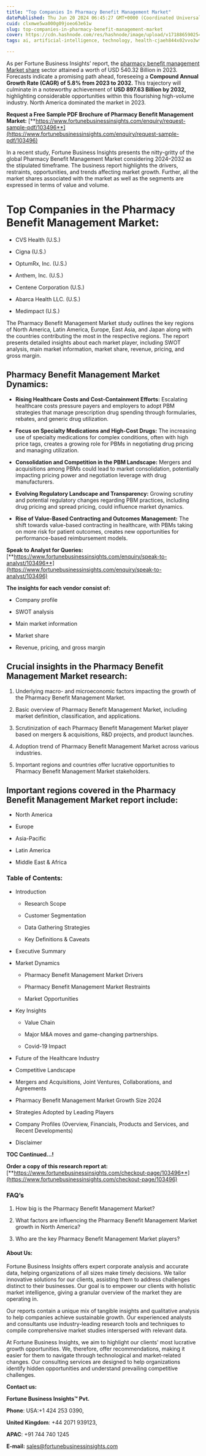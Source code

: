 ```yaml
---
title: "Top Companies In Pharmacy Benefit Management Market"
datePublished: Thu Jun 20 2024 06:45:27 GMT+0000 (Coordinated Universal Time)
cuid: clxmwe5wa000g09joeo63e61w
slug: top-companies-in-pharmacy-benefit-management-market
cover: https://cdn.hashnode.com/res/hashnode/image/upload/v1718865902549/524e7412-3242-40bf-aa19-d5868b0671b8.png
tags: ai, artificial-intelligence, technology, health-cjaeh844x02vvo3wtj5r2s75q, healthcare, us-pharmacy-benefit-management-market

---
```


As per Fortune Business Insights’ report, the [pharmacy benefit management Market share](https://www.fortunebusinessinsights.com/pharmacy-benefit-management-pbm-market-103496) sector attained a worth of USD 540.32 Billion in 2023. Forecasts indicate a promising path ahead, foreseeing a **Compound Annual Growth Rate (CAGR) of 5.8% from 2023 to 2032.** This trajectory will culminate in a noteworthy achievement of **USD 897.63 Billion by 2032,** highlighting considerable opportunities within this flourishing high-volume industry. North America dominated the market in 2023.

**Request a Free Sample PDF Brochure of Pharmacy Benefit Management Market:** [**https://www.fortunebusinessinsights.com/enquiry/request-sample-pdf/103496**](https://www.fortunebusinessinsights.com/enquiry/request-sample-pdf/103496)

In a recent study, Fortune Business Insights presents the nitty-gritty of the global Pharmacy Benefit Management Market considering 2024–2032 as the stipulated timeframe. The business report highlights the drivers, restraints, opportunities, and trends affecting market growth. Further, all the market shares associated with the market as well as the segments are expressed in terms of value and volume.

# **Top Companies in the Pharmacy Benefit Management Market:**

* CVS Health (U.S.)
    
* Cigna (U.S.)
    
* OptumRx, Inc. (U.S.)
    
* Anthem, Inc. (U.S.)
    
* Centene Corporation (U.S.)
    
* Abarca Health LLC. (U.S.)
    
* Medimpact (U.S.)
    

The Pharmacy Benefit Management Market study outlines the key regions of North America, Latin America, Europe, East Asia, and Japan along with the countries contributing the most in the respective regions. The report presents detailed insights about each market player, including SWOT analysis, main market information, market share, revenue, pricing, and gross margin.

## Pharmacy Benefit Management Market **Dynamics**:

* **Rising Healthcare Costs and Cost-Containment Efforts:** Escalating healthcare costs pressure payers and employers to adopt PBM strategies that manage prescription drug spending through formularies, rebates, and generic drug utilization.
    
* **Focus on Specialty Medications and High-Cost Drugs:** The increasing use of specialty medications for complex conditions, often with high price tags, creates a growing role for PBMs in negotiating drug pricing and managing utilization.
    
* **Consolidation and Competition in the PBM Landscape:** Mergers and acquisitions among PBMs could lead to market consolidation, potentially impacting pricing power and negotiation leverage with drug manufacturers.
    
* **Evolving Regulatory Landscape and Transparency:** Growing scrutiny and potential regulatory changes regarding PBM practices, including drug pricing and spread pricing, could influence market dynamics.
    
* **Rise of Value-Based Contracting and Outcomes Management:** The shift towards value-based contracting in healthcare, with PBMs taking on more risk for patient outcomes, creates new opportunities for performance-based reimbursement models.
    

**Speak to Analyst for Queries:** [**https://www.fortunebusinessinsights.com/enquiry/speak-to-analyst/103496**](https://www.fortunebusinessinsights.com/enquiry/speak-to-analyst/103496)

**The insights for each vendor consist of:**

* Company profile
    
* SWOT analysis
    
* Main market information
    
* Market share
    
* Revenue, pricing, and gross margin
    

## **Crucial insights in the Pharmacy Benefit Management Market research:**

1. Underlying macro- and microeconomic factors impacting the growth of the Pharmacy Benefit Management Market.
    
2. Basic overview of Pharmacy Benefit Management Market, including market definition, classification, and applications.
    
3. Scrutinization of each Pharmacy Benefit Management Market player based on mergers & acquisitions, R&D projects, and product launches.
    
4. Adoption trend of Pharmacy Benefit Management Market across various industries.
    
5. Important regions and countries offer lucrative opportunities to Pharmacy Benefit Management Market stakeholders.
    

## **Important regions covered in the Pharmacy Benefit Management Market report include:**

* North America
    
* Europe
    
* Asia-Pacific
    
* Latin America
    
* Middle East & Africa
    

### **Table of Contents:**

* Introduction
    
    * Research Scope
        
    * Customer Segmentation
        
    * Data Gathering Strategies
        
    * Key Definitions & Caveats
        
* Executive Summary
    
* Market Dynamics
    
    * Pharmacy Benefit Management Market Drivers
        
    * Pharmacy Benefit Management Market Restraints
        
    * Market Opportunities
        
* Key Insights
    
    * Value Chain
        
    * Major M&A moves and game-changing partnerships.
        
    * Covid-19 Impact
        
* Future of the Healthcare Industry
    
* Competitive Landscape
    
* Mergers and Acquisitions, Joint Ventures, Collaborations, and Agreements
    
* Pharmacy Benefit Management Market Growth Size 2024
    
* Strategies Adopted by Leading Players
    
* Company Profiles (Overview, Financials, Products and Services, and Recent Developments)
    
* Disclaimer
    

**TOC Continued…!**

**Order a copy of this research report at:** [**https://www.fortunebusinessinsights.com/checkout-page/103496**](https://www.fortunebusinessinsights.com/checkout-page/103496)

### **FAQ’s**

1. How big is the Pharmacy Benefit Management Market?
    
2. What factors are influencing the Pharmacy Benefit Management Market growth in North America?
    
3. Who are the key Pharmacy Benefit Management Market players?
    

#### **About Us:**

Fortune Business Insights offers expert corporate analysis and accurate data, helping organizations of all sizes make timely decisions. We tailor innovative solutions for our clients, assisting them to address challenges distinct to their businesses. Our goal is to empower our clients with holistic market intelligence, giving a granular overview of the market they are operating in.

Our reports contain a unique mix of tangible insights and qualitative analysis to help companies achieve sustainable growth. Our experienced analysts and consultants use industry-leading research tools and techniques to compile comprehensive market studies interspersed with relevant data.

At Fortune Business Insights, we aim to highlight our clients' most lucrative growth opportunities. We, therefore, offer recommendations, making it easier for them to navigate through technological and market-related changes. Our consulting services are designed to help organizations identify hidden opportunities and understand prevailing competitive challenges.

**Contact us:**

**Fortune Business Insights™ Pvt.**

**Phone**: USA:+1 424 253 0390,

**United Kingdom**: +44 2071 939123,

**APAC**: +91 744 740 1245

**E-mail:** [sales@fortunebusinessinsights.com](mailto:sales@fortunebusinessinsights.com)